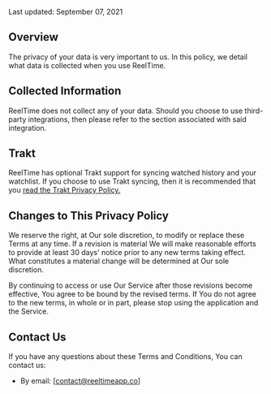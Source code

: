 Last updated: September 07, 2021

## Overview
The privacy of your data is very important to us. In this policy, we detail what data is collected when you use ReelTime.

## Collected Information
ReelTime does not collect any of your data. Should you choose to use third-party integrations, then please refer to the section associated with said integration.

## Trakt
ReelTime has optional Trakt support for syncing watched history and your watchlist. If you choose to use Trakt syncing, then it is recommended that you [read the Trakt Privacy Policy.](https://trakt.tv/privacy)

## Changes to This Privacy Policy
We reserve the right, at Our sole discretion, to modify or replace these Terms at any time. If a revision is material We will make reasonable efforts to provide at least 30 days' notice prior to any new terms taking effect. What constitutes a material change will be determined at Our sole discretion.

By continuing to access or use Our Service after those revisions become effective, You agree to be bound by the revised terms. If You do not agree to the new terms, in whole or in part, please stop using the application and the Service.

## Contact Us
If you have any questions about these Terms and Conditions, You can contact us:
* By email: [contact@reeltimeapp.co]